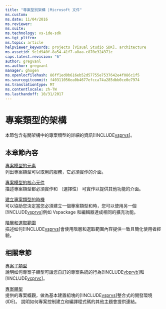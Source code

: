 ```yaml
---
title: "專案型別架構 |Microsoft 文件"
ms.custom: 
ms.date: 11/04/2016
ms.reviewer: 
ms.suite: 
ms.technology: vs-ide-sdk
ms.tgt_pltfrm: 
ms.topic: article
helpviewer_keywords: projects [Visual Studio SDK], architecture
ms.assetid: 9c1d940f-8a54-41f7-a8aa-c870e324371c
caps.latest.revision: "6"
author: gregvanl
ms.author: gregvanl
manager: ghogen
ms.openlocfilehash: 86ff1ed0b616eb52d57755e7537642e4f086c1f5
ms.sourcegitcommit: f40311056ea0b4677efcca74a285dbb0ce0e7974
ms.translationtype: MT
ms.contentlocale: zh-TW
ms.lasthandoff: 10/31/2017
---
```

# <a name="project-types-architecture"></a>專案類型的架構
本節包含有關架構中的專案類型的詳細的資訊[!INCLUDE[vsprvs](../../code-quality/includes/vsprvs_md.md)]。  
  
## <a name="in-this-section"></a>本章節內容  
 [專案模型的元素](../../extensibility/internals/elements-of-a-project-model.md)  
 列出專案類型可以取用的服務，它必須實作的介面。  
  
 [專案模型的核心元件](../../extensibility/internals/project-model-core-components.md)  
 描述專案類型都必須實作和 （選擇性） 可實作以提供其他功能的介面。  
  
 [建立專案類型的時機](../../extensibility/internals/when-to-create-project-types.md)  
 可以協助您決定當您必須建立一個專案類型和時，您可以使用另一個[!INCLUDE[vsprvs](../../code-quality/includes/vsprvs_md.md)]例如 Vspackage 和編輯器達成相同的擴充功能。  
  
 [階層和選取範圍](../../extensibility/internals/hierarchies-and-selection.md)  
 描述如何[!INCLUDE[vsprvs](../../code-quality/includes/vsprvs_md.md)]會使用階層和選取範圍內容提供一致且簡化使用者經驗。  
  
## <a name="related-sections"></a>相關章節  
 [專案子類型](../../extensibility/internals/project-subtypes.md)  
 說明如何專案子類型可讓您自訂的專案系統的行為[!INCLUDE[vbprvb](../../code-quality/includes/vbprvb_md.md)]和[!INCLUDE[vcprvc](../../code-quality/includes/vcprvc_md.md)]。  
  
 [專案類型](../../extensibility/internals/project-types.md)  
 提供的專案概觀，做為基本建置組塊的[!INCLUDE[vsprvs](../../code-quality/includes/vsprvs_md.md)]整合式的開發環境 (IDE)。 說明如何專案控制建立和編譯程式碼的其他主題會提供連結。
